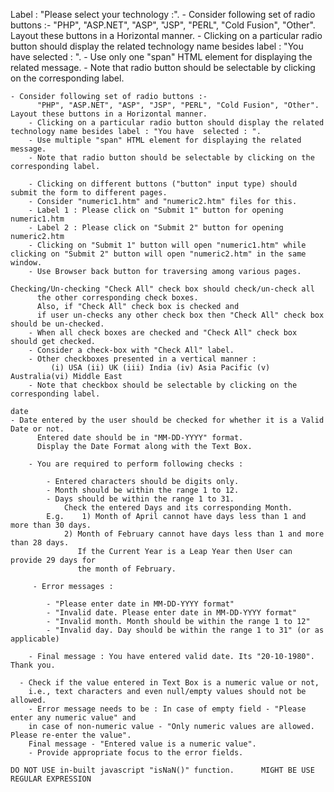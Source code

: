 Label : "Please select your technology :".
		- Consider following set of radio buttons :-
		"PHP", "ASP.NET", "ASP", "JSP", "PERL", "Cold Fusion", "Other". Layout these buttons in a Horizontal manner.
		- Clicking on a particular radio button should display the related technology name besides label : "You have selected : ".
		- Use only one "span" HTML element for displaying the related message.
		- Note that radio button should be selectable by clicking on the corresponding label.
    
    - Consider following set of radio buttons :-
		  "PHP", "ASP.NET", "ASP", "JSP", "PERL", "Cold Fusion", "Other". Layout these buttons in a Horizontal manner.
		- Clicking on a particular radio button should display the related technology name besides label : "You have  selected : ".
		- Use multiple "span" HTML element for displaying the related message.
		- Note that radio button should be selectable by clicking on the corresponding label.
    
    	- Clicking on different buttons ("button" input type) should submit the form to different pages.
		- Consider "numeric1.htm" and "numeric2.htm" files for this.
		- Label 1 : Please click on "Submit 1" button for opening numeric1.htm
		- Label 2 : Please click on "Submit 2" button for opening numeric2.htm
		- Clicking on "Submit 1" button will open "numeric1.htm" while clicking on "Submit 2" button will open "numeric2.htm" in the same window.
		- Use Browser back button for traversing among various pages.
    
    Checking/Un-checking "Check All" check box should check/un-check all
		  the other corresponding check boxes.
		  Also, if "Check All" check box is checked and
		  if user un-checks any other check box then "Check All" check box should be un-checked.
		- When all check boxes are checked and "Check All" check box should get checked.
		- Consider a check-box with "Check All" label.
		- Other checkboxes presented in a vertical manner :
          	 (i) USA (ii) UK (iii) India (iv) Asia Pacific (v) Australia(vi) Middle East
		- Note that checkbox should be selectable by clicking on the corresponding label.
    
    date
    - Date entered by the user should be checked for whether it is a Valid Date or not.
		  Entered date should be in "MM-DD-YYYY" format.
		  Display the Date Format along with the Text Box.
		
		- You are required to perform following checks :

			- Entered characters should be digits only.
			- Month should be within the range 1 to 12.
			- Days should be within the range 1 to 31.
				Check the entered Days and its corresponding Month.
			E.g.	1) Month of April cannot have days less than 1 and more than 30 days.
				2) Month of February cannot have days less than 1 and more than 28 days.
				   If the Current Year is a Leap Year then User can provide 29 days for
				   the month of February.

		 - Error messages :

			- "Please enter date in MM-DD-YYYY format"
			- "Invalid date. Please enter date in MM-DD-YYYY format"
			- "Invalid month. Month should be within the range 1 to 12"
			- "Invalid day. Day should be within the range 1 to 31" (or as applicable)

		- Final message : You have entered valid date. Its "20-10-1980". Thank you.
      
      - Check if the value entered in Text Box is a numeric value or not,
		i.e., text characters and even null/empty values should not be allowed.
		- Error message needs to be : In case of empty field - "Please enter any numeric value" and
		in case of non-numeric value - "Only numeric values are allowed. Please re-enter the value". 
		Final message - "Entered value is a numeric value".
		- Provide appropriate focus to the error fields.

	DO NOT USE in-built javascript "isNaN()" function.      MIGHT BE USE REGULAR EXPRESSION
